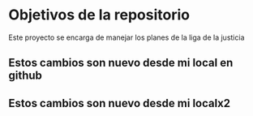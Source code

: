 # Objetivos de la repositorio

Este proyecto se encarga de manejar los planes de la liga de la justicia


## Estos cambios son nuevo desde mi local en github
## Estos cambios son nuevo desde mi localx2
